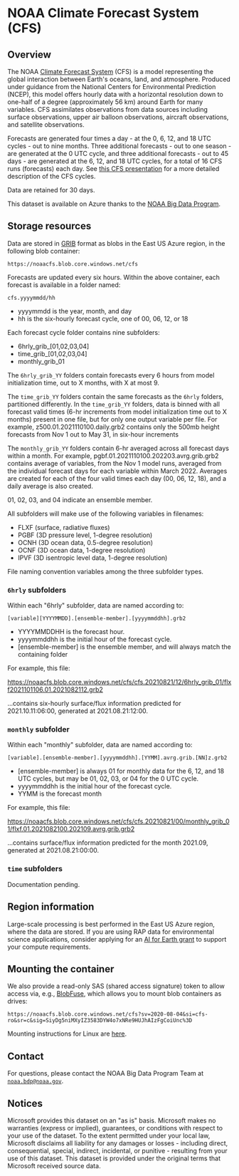 # NOAA Climate Forecast System (CFS)

## Overview

The NOAA [Climate Forecast System](https://cfs.ncep.noaa.gov/) (CFS) is a model representing the global interaction between Earth's oceans, land, and atmosphere. Produced under guidance from the National Centers for Environmental Prediction (NCEP), this model offers hourly data with a horizontal resolution down to one-half of a degree (approximately 56 km) around Earth for many variables. CFS assimilates observations from data sources including surface observations, upper air balloon observations, aircraft observations, and satellite observations.

Forecasts are generated four times a day - at the 0, 6, 12, and 18 UTC cycles - out to nine months.  Three additional forecasts - out to one season - are generated at the 0 UTC cycle, and three additional forecasts - out to 45 days - are generated at the 6, 12, and 18 UTC cycles, for a total of 16 CFS runs (forecasts) each day.  See [this CFS presentation](https://ai4edatasetspublicassets.blob.core.windows.net/assets/aod_docs/Operational.CFSv2.info.ppt) for a more detailed description of the CFS cycles.

Data are retained for 30 days.

This dataset is available on Azure thanks to the [NOAA Big Data Program](https://www.noaa.gov/organization/information-technology/big-data-program).


## Storage resources

Data are stored in [GRIB](https://en.wikipedia.org/wiki/GRIB) format as blobs in the East US Azure region, in the following blob container:

`https://noaacfs.blob.core.windows.net/cfs`

Forecasts are updated every six hours.  Within the above container, each forecast is available in a folder named:

`cfs.yyyymmdd/hh`

* yyyymmdd is the year, month, and day
* hh is the six-hourly forecast cycle, one of 00, 06, 12, or 18

Each forecast cycle folder contains nine subfolders:

* 6hrly_grib_[01,02,03,04]
* time_grib_[01,02,03,04]
* monthly_grib_01

The `6hrly_grib_YY` folders contain forecasts every 6 hours from model initialization time, out to X months, with X at most 9.

The `time_grib_YY` folders contain the same forecasts as the `6hrly` folders, partitioned differently.  In the `time_grib_YY` folders, data is binned with all forecast valid times (6-hr increments from model initialization time out to X months) present in one file, but for only one output variable per file. For example, z500.01.2021110100.daily.grb2 contains only the 500mb height forecasts from Nov 1 out to May 31, in six-hour increments

The `monthly_grib_YY` folders contain 6-hr averaged across all forecast days within a month. For example, pgbf.01.2021110100.202203.avrg.grib.grb2 contains average of variables, from the Nov 1 model runs, averaged from the individual forecast days for each variable within March 2022.  Averages are created for each of the four valid times each day (00, 06, 12, 18), and a daily average is also created.

01, 02, 03, and 04 indicate an ensemble member.

All subfolders will make use of the following variables in filenames:

* FLXF (surface, radiative fluxes)
* PGBF (3D pressure level, 1-degree resolution)
* OCNH (3D ocean data, 0.5-degree resolution)
* OCNF (3D ocean data, 1-degree resolution)
* IPVF (3D isentropic level data, 1-degree resolution)

File naming convention variables among the three subfolder types.


### `6hrly` subfolders

Within each "6hrly" subfolder, data are named according to:

`[variable][YYYYMMDD].[ensemble-member].[yyyymmddhh].grb2`

* YYYYMMDDHH is the forecast hour.
* yyyymmddhh is the initial hour of the forecast cycle.
* [ensemble-member] is the ensemble member, and will always match the containing folder

For example, this file:

<https://noaacfs.blob.core.windows.net/cfs/cfs.20210821/12/6hrly_grib_01/flxf2021101106.01.2021082112.grb2>

...contains six-hourly surface/flux information predicted for 2021.10.11:06:00, generated at 2021.08.21:12:00.


### `monthly` subfolder

Within each "monthly" subfolder, data are named according to:

`[variable].[ensemble-member].[yyyymmddhh].[YYMM].avrg.grib.[NN]z.grb2`

* [ensemble-member] is always 01 for monthly data for the 6, 12, and 18 UTC cycles, but may be 01, 02, 03, or 04 for the 0 UTC cycle.
* yyyymmddhh is the initial hour of the forecast cycle.
* YYMM is the forecast month

For example, this file:

<https://noaacfs.blob.core.windows.net/cfs/cfs.20210821/00/monthly_grib_01/flxf.01.2021082100.202109.avrg.grib.grb2>

...contains surface/flux information predicted for the month 2021.09, generated at 2021.08.21:00:00.


### `time` subfolders

Documentation pending.


## Region information

Large-scale processing is best performed in the East US Azure region, where the data are stored.  If you are using RAP data for environmental science applications, consider applying for an [AI for Earth grant](http://aka.ms/ai4egrants) to support your compute requirements.


## Mounting the container

We also provide a read-only SAS (shared access signature) token to allow access via, e.g., [BlobFuse](https://github.com/Azure/azure-storage-fuse), which allows you to mount blob containers as drives:

`https://noaacfs.blob.core.windows.net/cfs?sv=2020-08-04&si=cfs-ro&sr=c&sig=SiyDg5niMXyIZ3583DYW4o7xNRe9HUJhAIzFgCoiUnc%3D`

Mounting instructions for Linux are [here](https://docs.microsoft.com/en-us/azure/storage/blobs/storage-how-to-mount-container-linux).


## Contact

For questions, please contact the NOAA Big Data Program Team at [`noaa.bdp@noaa.gov`](mailto:noaa.bdp@noaa.gov?subject=azure%20cfs%20question).


## Notices

Microsoft provides this dataset on an "as is" basis.  Microsoft makes no warranties (express or implied), guarantees, or conditions with respect to your use of the dataset.  To the extent permitted under your local law, Microsoft disclaims all liability for any damages or losses - including direct, consequential, special, indirect, incidental, or punitive - resulting from your use of this dataset.  This dataset is provided under the original terms that Microsoft received source data.
